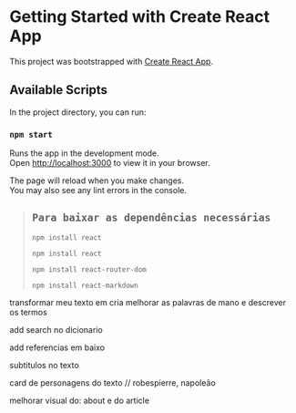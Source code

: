 # Getting Started with Create React App

This project was bootstrapped with [Create React App](https://github.com/facebook/create-react-app).

## Available Scripts

In the project directory, you can run:

### `npm start`

Runs the app in the development mode.\
Open [http://localhost:3000](http://localhost:3000) to view it in your browser.

The page will reload when you make changes.\
You may also see any lint errors in the console.

> ## `Para baixar as dependências necessárias`
>```
> npm install react
>```
>```
> npm install react
> ```
> ```
> npm install react-router-dom
> ```
> ```
> npm install react-markdown
> ```

transformar meu texto em cria
melhorar as palavras de mano
e descrever os termos

add search no dicionario

add referencias em baixo

subtitulos no texto

card de personagens do texto // robespierre, napoleão

melhorar visual do: about e do article